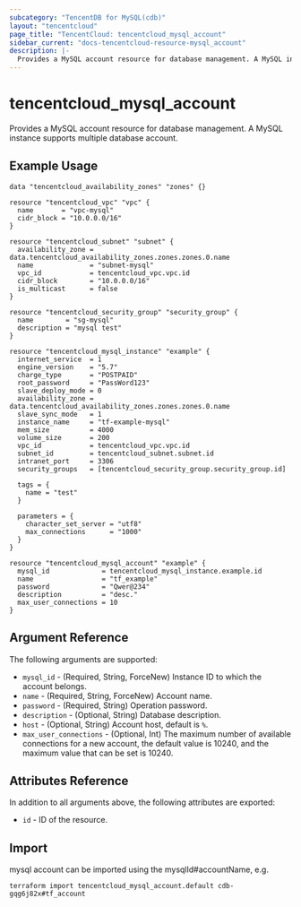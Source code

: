 ```yaml
---
subcategory: "TencentDB for MySQL(cdb)"
layout: "tencentcloud"
page_title: "TencentCloud: tencentcloud_mysql_account"
sidebar_current: "docs-tencentcloud-resource-mysql_account"
description: |-
  Provides a MySQL account resource for database management. A MySQL instance supports multiple database account.
---
```


# tencentcloud_mysql_account

Provides a MySQL account resource for database management. A MySQL instance supports multiple database account.

## Example Usage

```hcl
data "tencentcloud_availability_zones" "zones" {}

resource "tencentcloud_vpc" "vpc" {
  name       = "vpc-mysql"
  cidr_block = "10.0.0.0/16"
}

resource "tencentcloud_subnet" "subnet" {
  availability_zone = data.tencentcloud_availability_zones.zones.zones.0.name
  name              = "subnet-mysql"
  vpc_id            = tencentcloud_vpc.vpc.id
  cidr_block        = "10.0.0.0/16"
  is_multicast      = false
}

resource "tencentcloud_security_group" "security_group" {
  name        = "sg-mysql"
  description = "mysql test"
}

resource "tencentcloud_mysql_instance" "example" {
  internet_service  = 1
  engine_version    = "5.7"
  charge_type       = "POSTPAID"
  root_password     = "PassWord123"
  slave_deploy_mode = 0
  availability_zone = data.tencentcloud_availability_zones.zones.zones.0.name
  slave_sync_mode   = 1
  instance_name     = "tf-example-mysql"
  mem_size          = 4000
  volume_size       = 200
  vpc_id            = tencentcloud_vpc.vpc.id
  subnet_id         = tencentcloud_subnet.subnet.id
  intranet_port     = 3306
  security_groups   = [tencentcloud_security_group.security_group.id]

  tags = {
    name = "test"
  }

  parameters = {
    character_set_server = "utf8"
    max_connections      = "1000"
  }
}

resource "tencentcloud_mysql_account" "example" {
  mysql_id             = tencentcloud_mysql_instance.example.id
  name                 = "tf_example"
  password             = "Qwer@234"
  description          = "desc."
  max_user_connections = 10
}
```

## Argument Reference

The following arguments are supported:

* `mysql_id` - (Required, String, ForceNew) Instance ID to which the account belongs.
* `name` - (Required, String, ForceNew) Account name.
* `password` - (Required, String) Operation password.
* `description` - (Optional, String) Database description.
* `host` - (Optional, String) Account host, default is `%`.
* `max_user_connections` - (Optional, Int) The maximum number of available connections for a new account, the default value is 10240, and the maximum value that can be set is 10240.

## Attributes Reference

In addition to all arguments above, the following attributes are exported:

* `id` - ID of the resource.



## Import

mysql account can be imported using the mysqlId#accountName, e.g.

```
terraform import tencentcloud_mysql_account.default cdb-gqg6j82x#tf_account
```

